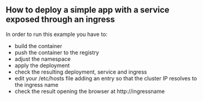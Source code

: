 ## How to deploy a simple app with a service exposed through an ingress

In order to run this example you have to:
- build the container
- push the container to the registry
- adjust the namespace
- apply the deployment
- check the resulting deployment, service and ingress
- edit your /etc/hosts file adding an entry so that the cluster IP resolves to the ingress name
- check the result opening the browser at http://ingressname
